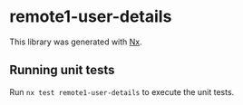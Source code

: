 # remote1-user-details

This library was generated with [Nx](https://nx.dev).

## Running unit tests

Run `nx test remote1-user-details` to execute the unit tests.
